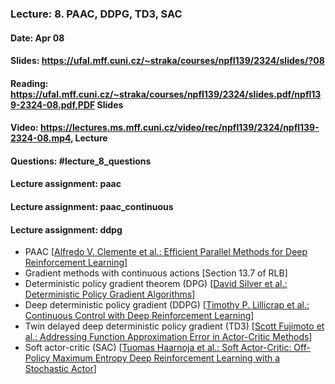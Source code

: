 ### Lecture: 8. PAAC, DDPG, TD3, SAC
#### Date: Apr 08
#### Slides: https://ufal.mff.cuni.cz/~straka/courses/npfl139/2324/slides/?08
#### Reading: https://ufal.mff.cuni.cz/~straka/courses/npfl139/2324/slides.pdf/npfl139-2324-08.pdf,PDF Slides
#### Video: https://lectures.ms.mff.cuni.cz/video/rec/npfl139/2324/npfl139-2324-08.mp4, Lecture
#### Questions: #lecture_8_questions
#### Lecture assignment: paac
#### Lecture assignment: paac_continuous
#### Lecture assignment: ddpg

- PAAC [[Alfredo V. Clemente et al.: Efficient Parallel Methods for Deep Reinforcement Learning](https://arxiv.org/abs/1705.04862)]
- Gradient methods with continuous actions [Section 13.7 of RLB]
- Deterministic policy gradient theorem (DPG) [[David Silver et al.: Deterministic Policy Gradient Algorithms](http://proceedings.mlr.press/v32/silver14.pdf)]
- Deep deterministic policy gradient (DDPG) [[Timothy P. Lillicrap et al.: Continuous Control with Deep Reinforcement Learning](https://arxiv.org/abs/1509.02971)]
- Twin delayed deep deterministic policy gradient (TD3) [[Scott Fujimoto et al.: Addressing Function Approximation Error in Actor-Critic Methods](https://arxiv.org/abs/1802.09477)]
- Soft actor-critic (SAC) [[Tuomas Haarnoja et al.: Soft Actor-Critic: Off-Policy Maximum Entropy Deep Reinforcement Learning with a Stochastic Actor](https://arxiv.org/abs/1801.01290)]
